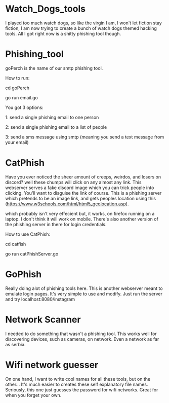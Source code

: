 # Watch_Dogs_tools
I played too much watch dogs, so like the virgin I am, I won't let fiction stay fiction, I am now trying to create a bunch of watch dogs themed hacking tools. All I got right now is a shitty phishing tool though.

# Phishing_tool
goPerch is the name of our smtp phishing tool.

How to run:

cd goPerch

go run email.go

You got 3 options:

1: send a single phishing email to one person

2: send a single phishing email to a list of people

3: send a sms message using smtp (meaning you send a text message from your email)

# CatPhish
Have you ever noticed the sheer amount of creeps, weirdos, and losers on discord? well these chumps will click on any almost any link. 
This webserver serves a fake discord image which you can trick people into clicking. You'll want to disguise the link of course.
This is a phishing server which pretends to be an image link, and gets peoples location using this (https://www.w3schools.com/html/html5_geolocation.asp).

which probably isn't very effecient but, it works, on firefox running on a laptop. I don't think it will work on mobile. There's also another version of the phishing server in there for login credentials.

How to use CatPhish:

cd catfish

go run catPhishServer.go



# GoPhish
Really doing alot of phishing tools here. This is another webserver meant to emulate login pages. It's very simple to use and modify.
Just run the server and try localhost:8080/instagram

# Network Scanner
I needed to do something that wasn't a phishing tool. This works well for discovering devices, such as cameras, on network. Even a network as far as serbia.

# Wifi network guesser
On one hand, I want to write cool names for all these tools, but on the other... It's much easier to creates these self explanatory file names.
Seriously, this one just guesses the password for wifi networks. Great for when you forget your own.

